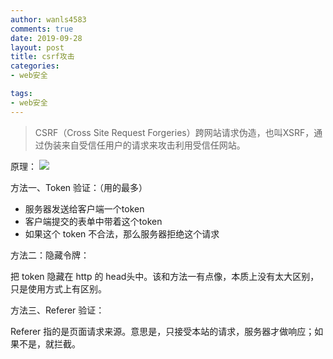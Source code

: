 ```yaml
---
author: wanls4583
comments: true
date: 2019-09-28
layout: post
title: csrf攻击
categories:
- web安全

tags:
- web安全
---
```


>CSRF（Cross Site Request Forgeries）跨网站请求伪造，也叫XSRF，通过伪装来自受信任用户的请求来攻击利用受信任网站。

原理：
![](https://wanls4583.github.io/images/posts/web安全/csrf攻击.jpg)

方法一、Token 验证：（用的最多）

- 服务器发送给客户端一个token
- 客户端提交的表单中带着这个token
- 如果这个 token 不合法，那么服务器拒绝这个请求

方法二：隐藏令牌：

把 token 隐藏在 http 的 head头中。该和方法一有点像，本质上没有太大区别，只是使用方式上有区别。

方法三、Referer 验证：

Referer 指的是页面请求来源。意思是，只接受本站的请求，服务器才做响应；如果不是，就拦截。